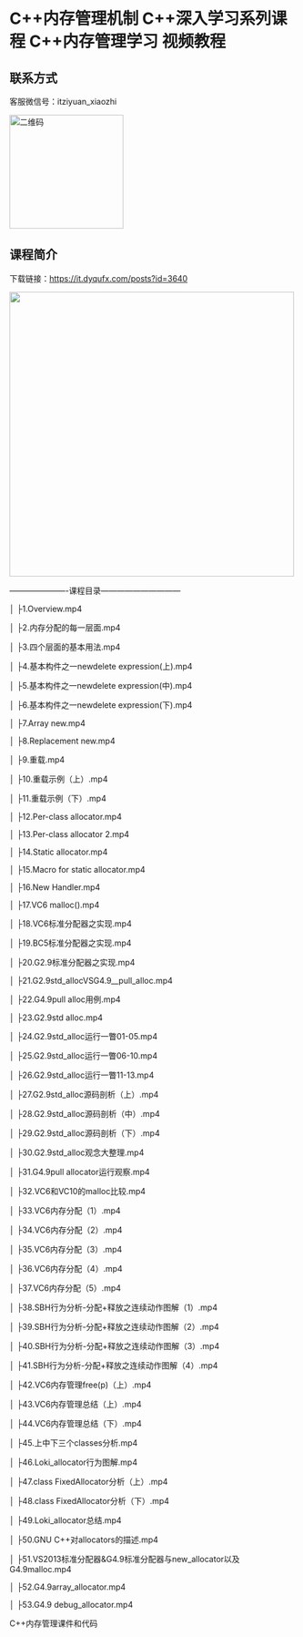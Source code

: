 # C++内存管理机制 C++深入学习系列课程 C++内存管理学习 视频教程

## 联系方式

客服微信号：itziyuan_xiaozhi

<img src="https://ziyuanyun.oss-cn-guangzhou.aliyuncs.com/common/20240614073449/666b82192834a.jpg" width="200" height="200" alt="二维码">

## 课程简介

下载链接：https://it.dyqufx.com/posts?id=3640

<img src="https://ziyuanyun.oss-cn-guangzhou.aliyuncs.com/yun/20240515185244/664493fccc51c.jpg" width="500" alt="">

  

 ———————-课程目录——————————

 │ ├1.Overview.mp4

 │ ├2.内存分配的每一层面.mp4

 │ ├3.四个层面的基本用法.mp4

 │ ├4.基本构件之一newdelete expression(上).mp4

 │ ├5.基本构件之一newdelete expression(中).mp4

 │ ├6.基本构件之一newdelete expression(下).mp4

 │ ├7.Array new.mp4

 │ ├8.Replacement new.mp4

 │ ├9.重载.mp4

 │ ├10.重载示例（上）.mp4

 │ ├11.重载示例（下）.mp4

 │ ├12.Per-class allocator.mp4

 │ ├13.Per-class allocator 2.mp4

 │ ├14.Static allocator.mp4

 │ ├15.Macro for static allocator.mp4

 │ ├16.New Handler.mp4

 │ ├17.VC6 malloc().mp4

 │ ├18.VC6标准分配器之实现.mp4

 │ ├19.BC5标准分配器之实现.mp4

 │ ├20.G2.9标准分配器之实现.mp4

 │ ├21.G2.9std_allocVSG4.9__pull_alloc.mp4

 │ ├22.G4.9pull alloc用例.mp4

 │ ├23.G2.9std alloc.mp4

 │ ├24.G2.9std_alloc运行一瞥01-05.mp4

 │ ├25.G2.9std_alloc运行一瞥06-10.mp4

 │ ├26.G2.9std_alloc运行一瞥11-13.mp4

 │ ├27.G2.9std_alloc源码剖析（上）.mp4

 │ ├28.G2.9std_alloc源码剖析（中）.mp4

 │ ├29.G2.9std_alloc源码剖析（下）.mp4

 │ ├30.G2.9std_alloc观念大整理.mp4

 │ ├31.G4.9pull allocator运行观察.mp4

 │ ├32.VC6和VC10的malloc比较.mp4

 │ ├33.VC6内存分配（1）.mp4

 │ ├34.VC6内存分配（2）.mp4

 │ ├35.VC6内存分配（3）.mp4

 │ ├36.VC6内存分配（4）.mp4

 │ ├37.VC6内存分配（5）.mp4

 │ ├38.SBH行为分析-分配+释放之连续动作图解（1）.mp4

 │ ├39.SBH行为分析-分配+释放之连续动作图解（2）.mp4

 │ ├40.SBH行为分析-分配+释放之连续动作图解（3）.mp4

 │ ├41.SBH行为分析-分配+释放之连续动作图解（4）.mp4

 │ ├42.VC6内存管理free(p)（上）.mp4

 │ ├43.VC6内存管理总结（上）.mp4

 │ ├44.VC6内存管理总结（下）.mp4

 │ ├45.上中下三个classes分析.mp4

 │ ├46.Loki_allocator行为图解.mp4

 │ ├47.class FixedAllocator分析（上）.mp4

 │ ├48.class FixedAllocator分析（下）.mp4

 │ ├49.Loki_allocator总结.mp4

 │ ├50.GNU C++对allocators的描述.mp4

 │ ├51.VS2013标准分配器&amp;G4.9标准分配器与new_allocator以及G4.9malloc.mp4

 │ ├52.G4.9array_allocator.mp4

 │ ├53.G4.9 debug_allocator.mp4

 C++内存管理课件和代码

  